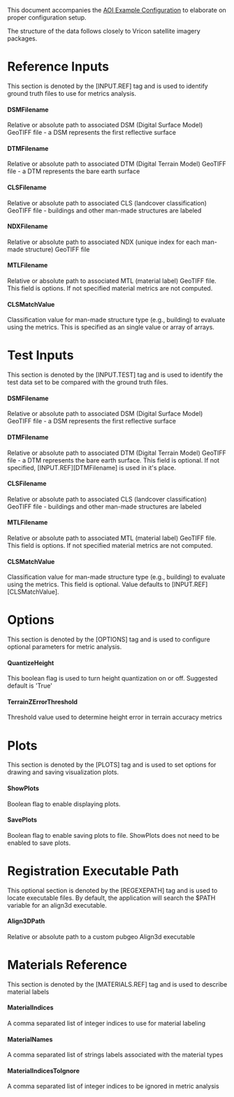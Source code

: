 This document accompanies the [AOI Example Configuration](aoi-example.config) to elaborate on proper configuration setup.

The structure of the data follows closely to Vricon satellite imagery packages.

# Reference Inputs
This section is denoted by the \[INPUT.REF\] tag and is used to identify ground truth files to use for metrics analysis.

#### DSMFilename
 Relative or absolute path to associated DSM (Digital Surface Model) GeoTIFF file - a DSM represents the first reflective surface
#### DTMFilename
 Relative or absolute path to associated DTM (Digital Terrain Model) GeoTIFF file - a DTM represents the bare earth surface
#### CLSFilename
 Relative or absolute path to associated CLS (landcover classification) GeoTIFF file - buildings and other man-made structures are labeled
#### NDXFilename
 Relative or absolute path to associated NDX (unique index for each man-made structure) GeoTIFF file
#### MTLFilename
 Relative or absolute path to associated MTL (material label) GeoTIFF file.  This field is options. If not specified material metrics are not computed.
#### CLSMatchValue
 Classification value for man-made structure type (e.g., building) to evaluate using the metrics. This is specified as an single value or array of arrays.

# Test Inputs
 This section is denoted by the \[INPUT.TEST\] tag and is used to identify the test data set to be compared with the ground truth files.

#### DSMFilename
 Relative or absolute path to associated DSM (Digital Surface Model) GeoTIFF file - a DSM represents the first reflective surface
#### DTMFilename
 Relative or absolute path to associated DTM (Digital Terrain Model) GeoTIFF file - a DTM represents the bare earth surface. This field is optional.  If not specified, \[INPUT.REF\]\[DTMFilename\] is used in it's place.
#### CLSFilename
 Relative or absolute path to associated CLS (landcover classification) GeoTIFF file - buildings and other man-made structures are labeled
#### MTLFilename
 Relative or absolute path to associated MTL (material label) GeoTIFF file. This field is options. If not specified material metrics are not computed.
#### CLSMatchValue
 Classification value for man-made structure type (e.g., building) to evaluate using the metrics.  This field is optional.  Value defaults to \[INPUT.REF\]\[CLSMatchValue\].

# Options
This section is denoted by the \[OPTIONS\] tag and is used to configure optional parameters for metric analysis.
#### QuantizeHeight
 This boolean flag is used to turn height quantization on or off. Suggested default is 'True'
#### TerrainZErrorThreshold
 Threshold value used to determine height error in terrain accuracy metrics
# Plots
This section is denoted by the \[PLOTS\] tag and is used to set options for drawing and saving visualization plots.
#### ShowPlots
Boolean flag to enable displaying plots.
#### SavePlots
Boolean flag to enable saving plots to file.  ShowPlots does not need to be enabled to save plots.

# Registration Executable Path
This optional section is denoted by the \[REGEXEPATH\] tag and is used to locate executable files. By default, the application will search the $PATH variable for an align3d executable.
#### Align3DPath
 Relative or absolute path to a custom pubgeo Align3d executable

# Materials Reference
This section is denoted by the \[MATERIALS.REF\] tag and is used to describe material labels
#### MaterialIndices
 A comma separated list of integer indices to use for material labeling
#### MaterialNames
 A comma separated list of strings labels associated with the material types
#### MaterialIndicesToIgnore
 A comma separated list of integer indices to be ignored in metric analysis
